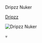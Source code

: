 Dripzz Nuker

[Dripzz](http://dripzz.cf)

![Dripzz Nuker](https://images-ext-2.discordapp.net/external/5kATVb-Hk9CS9xAftheGLo82E2vgyhGcOxm65LW9Uhk/https/cdn.upload.systems/uploads/kupvJg8G.png?width=704&height=397 'Vest')

💀

